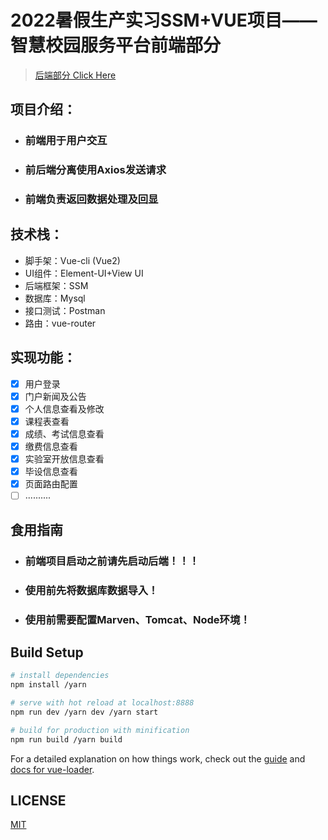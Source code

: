 # 2022暑假生产实习SSM+VUE项目——智慧校园服务平台前端部分

> [后端部分 Click Here](https://github.com/Blizzard-cyber/winsdom_school_back)


## 项目介绍：

- ### 	前端用于用户交互

- ### 前后端分离使用Axios发送请求

- ### 前端负责返回数据处理及回显

## 技术栈：

- 脚手架：Vue-cli (Vue2)
- UI组件：Element-UI+View UI
- 后端框架：SSM
- 数据库：Mysql
- 接口测试：Postman
- 路由：vue-router

## 实现功能：

- [x] 用户登录
- [x] 门户新闻及公告
- [x] 个人信息查看及修改
- [x] 课程表查看
- [x] 成绩、考试信息查看
- [x] 缴费信息查看
- [x] 实验室开放信息查看
- [x] 毕设信息查看
- [x] 页面路由配置
- [ ] ..........

## 食用指南

- ### 前端项目启动之前请先启动后端！！！

- ### 使用前先将数据库数据导入！

- ### 使用前需要配置Marven、Tomcat、Node环境！

## Build Setup

``` bash
# install dependencies
npm install /yarn

# serve with hot reload at localhost:8888
npm run dev /yarn dev /yarn start

# build for production with minification
npm run build /yarn build


```

For a detailed explanation on how things work, check out the [guide](http://vuejs-templates.github.io/webpack/) and [docs for vue-loader](http://vuejs.github.io/vue-loader).

## LICENSE

[MIT](https://github.com/Blizzard-cyber/winsdom_scool_front/blob/master/LICENSE)
